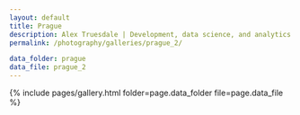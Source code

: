 ```yaml
---
layout: default
title: Prague
description: Alex Truesdale | Development, data science, and analytics. Pursuing growth with boundless, interminable curiosity.
permalink: /photography/galleries/prague_2/

data_folder: prague
data_file: prague_2
---
```

{% include pages/gallery.html folder=page.data_folder file=page.data_file %}
